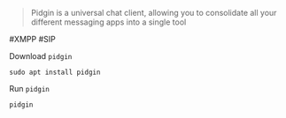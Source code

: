 > Pidgin is a universal chat client, allowing you to consolidate all your different messaging apps into a single tool


#XMPP #SIP

Download `pidgin`
```
sudo apt install pidgin
```

Run `pidgin`
```
pidgin
```